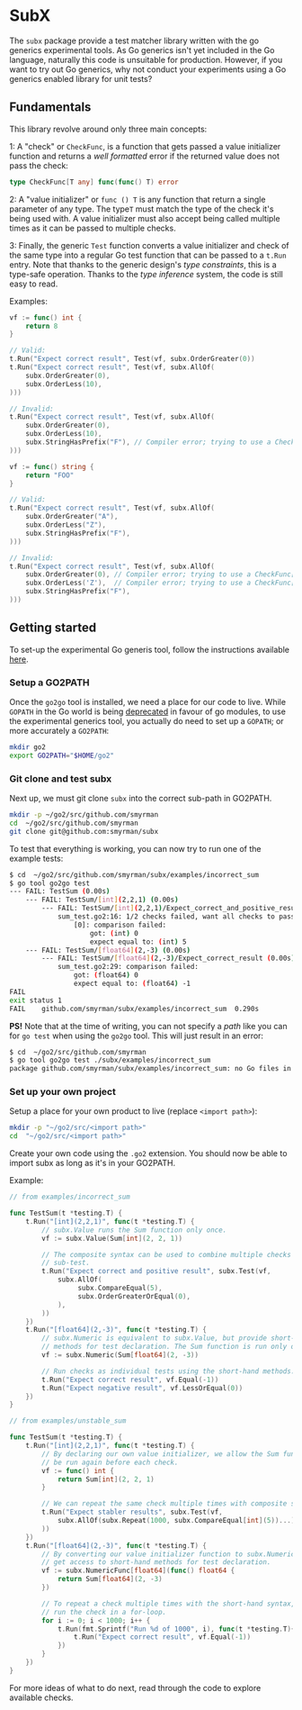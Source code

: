 # SubX

The `subx` package provide a test matcher library written with the go generics
experimental tools. As Go generics isn't yet included in the Go language,
naturally this code is unsuitable for production. However, if you want to try
out Go generics, why not conduct your experiments using a Go generics enabled
library for unit tests?

## Fundamentals

This library revolve around only three main concepts:

1: A "check" or `CheckFunc`, is a function that gets passed a value initializer
function and returns a _well formatted_ error if the returned value does not
pass the check:

```go
type CheckFunc[T any] func(func() T) error
```

2: A "value initializer" or `func () T` is any function that return a single
parameter of any type. The type`T` must match the type of the check it's being
used with. A value initializer must also accept being called multiple times as
it can be passed to multiple checks.

3: Finally, the generic `Test` function converts a value initializer and check
of the same type into a regular Go test function that can be passed to a `t.Run`
entry. Note that thanks to the generic design's _type constraints_, this is a
type-safe operation. Thanks to the _type inference_ system, the code is still
easy to read.

Examples:

```go
vf := func() int {
	return 8
}

// Valid:
t.Run("Expect correct result", Test(vf, subx.OrderGreater(0))
t.Run("Expect correct result", Test(vf, subx.AllOf(
	subx.OrderGreater(0),
	subx.OrderLess(10),
)))

// Invalid:
t.Run("Expect correct result", Test(vf, subx.AllOf(
	subx.OrderGreater(0),
	subx.OrderLess(10),
	subx.StringHasPrefix("F"), // Compiler error; trying to use a CheckFunc[string].
)))
```

```go
vf := func() string {
	return "FOO"
}

// Valid:
t.Run("Expect correct result", Test(vf, subx.AllOf(
	subx.OrderGreater("A"),
	subx.OrderLess("Z"),
	subx.StringHasPrefix("F"),
)))

// Invalid:
t.Run("Expect correct result", Test(vf, subx.AllOf(
	subx.OrderGreater(0), // Compiler error; trying to use a CheckFunc[int].
	subx.OrderLess('Z'),  // Compiler error; trying to use a CheckFunc[char].
	subx.StringHasPrefix("F"),
)))
```


## Getting started

To set-up the experimental Go generis tool, follow the instructions available
[here][go2go-setup].

[go2go-setup]: https://go.googlesource.com/go/+/refs/heads/dev.go2go/README.go2go.md

### Setup a GO2PATH

Once the `go2go` tool is installed, we need a place for our code to live. While
`GOPATH` in the Go world is being [deprecated][gopath-deprecated] in
favour of go modules, to use the experimental generics tool, you actually do
need to set up a `GOPATH`; or more accurately a `GO2PATH`:

```sh
mkdir go2
export GO2PATH="$HOME/go2"
```

[gopath-deprecated]: https://blog.golang.org/go116-module-changes

### Git clone and test subx

Next up, we must git clone `subx` into the correct sub-path in GO2PATH.

```sh
mkdir -p ~/go2/src/github.com/smyrman
cd  ~/go2/src/github.com/smyrman
git clone git@github.com:smyrman/subx
```

To test that everything is working, you can now try to run one of the example
tests:

```sh
$ cd  ~/go2/src/github.com/smyrman/subx/examples/incorrect_sum
$ go tool go2go test
--- FAIL: TestSum (0.00s)
    --- FAIL: TestSum/[int](2,2,1) (0.00s)
        --- FAIL: TestSum/[int](2,2,1)/Expect_correct_and_positive_result (0.00s)
            sum_test.go2:16: 1/2 checks failed, want all checks to pass;
                [0]: comparison failed:
                    got: (int) 0
                    expect equal to: (int) 5
    --- FAIL: TestSum/[float64](2,-3) (0.00s)
        --- FAIL: TestSum/[float64](2,-3)/Expect_correct_result (0.00s)
            sum_test.go2:29: comparison failed:
                got: (float64) 0
                expect equal to: (float64) -1
FAIL
exit status 1
FAIL	github.com/smyrman/subx/examples/incorrect_sum	0.290s
```

**PS!** Note that at the time of writing, you can not specify a _path_ like you
can for `go test` when using the `go2go` tool. This will just result in an
error:

```sh
$ cd  ~/go2/src/github.com/smyrman
$ go tool go2go test ./subx/examples/incorrect_sum
package github.com/smyrman/subx/examples/incorrect_sum: no Go files in ...
```

### Set up your own project

Setup a place for your own product to live (replace `<import path>`):

```sh
mkdir -p "~/go2/src/<import path>"
cd  "~/go2/src/<import path>"
```

Create your own code using the `.go2` extension. You should now be able to
import subx as long as it's in your GO2PATH.

Example:

```go
// from examples/incorrect_sum

func TestSum(t *testing.T) {
	t.Run("[int](2,2,1)", func(t *testing.T) {
		// subx.Value runs the Sum function only once.
		vf := subx.Value(Sum[int](2, 2, 1))

		// The composite syntax can be used to combine multiple checks in one
		// sub-test.
		t.Run("Expect correct and positive result", subx.Test(vf,
		 	subx.AllOf(
				 subx.CompareEqual(5),
				 subx.OrderGreaterOrEqual(0),
			),
		))
	})
	t.Run("[float64](2,-3)", func(t *testing.T) {
		// subx.Numeric is equivalent to subx.Value, but provide short-hand
		// methods for test declaration. The Sum function is run only once.
		vf := subx.Numeric(Sum[float64](2, -3))

		// Run checks as individual tests using the short-hand methods.
		t.Run("Expect correct result", vf.Equal(-1))
		t.Run("Expect negative result", vf.LessOrEqual(0))
	})
}
```

```go
// from examples/unstable_sum

func TestSum(t *testing.T) {
	t.Run("[int](2,2,1)", func(t *testing.T) {
		// By declaring our own value initializer, we allow the Sum function to
		// be run again before each check.
		vf := func() int {
			return Sum[int](2, 2, 1)
		}

		// We can repeat the same check multiple times with composite syntax.
		t.Run("Expect stabler results", subx.Test(vf,
		 	subx.AllOf(subx.Repeat(1000, subx.CompareEqual[int](5))...),
		))
	})
	t.Run("[float64](2,-3)", func(t *testing.T) {
		// By converting our value initializer function to subx.NumericFunc, we
		// get access to short-hand methods for test declaration.
		vf := subx.NumericFunc[float64](func() float64 {
			return Sum[float64](2, -3)
		})

		// To repeat a check multiple times with the short-hand syntax, we must
		// run the check in a for-loop.
		for i := 0; i < 1000; i++ {
			t.Run(fmt.Sprintf("Run %d of 1000", i), func(t *testing.T){
				t.Run("Expect correct result", vf.Equal(-1))
			})
		}
	})
}
```

For more ideas of what to do next, read through the code to explore available
checks.
